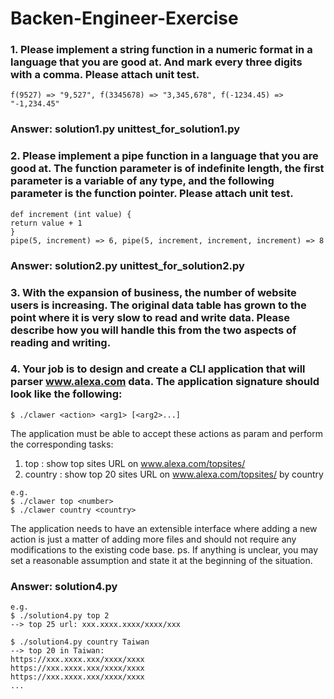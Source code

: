 # Backen-Engineer-Exercise

### 1. Please implement a string function in a numeric format in a language that you are good at. And mark every three digits with a comma. Please attach unit test.
```
f(9527) => "9,527", f(3345678) => "3,345,678", f(-1234.45) => "-1,234.45"
```
### Answer: solution1.py unittest_for_solution1.py

### 2. Please implement a pipe function in a language that you are good at. The function parameter is of indefinite length, the first parameter is a variable of any type, and the following parameter is the function pointer. Please attach unit test.
```
def increment (int value) {
return value + 1
}
pipe(5, increment) => 6, pipe(5, increment, increment, increment) => 8
```
### Answer: solution2.py unittest_for_solution2.py

### 3. With the expansion of business, the number of website users is increasing. The original data table has grown to the point where it is very slow to read and write data. Please describe how you will handle this from the two aspects of reading and writing.


### 4. Your job is to design and create a CLI application that will parser www.alexa.com data. The application signature should look like the following:

```
$ ./clawer <action> <arg1> [<arg2>...]
```
The application must be able to accept these actions as param and perform
the corresponding tasks:
1. top <number> : show top <number> sites URL on www.alexa.com/topsites/
2. country <country> : show top 20 sites URL on www.alexa.com/topsites/ by country

```
e.g.
$ ./clawer top <number>
$ ./clawer country <country>
```
The application needs to have an extensible interface where adding a new
action is just a matter of adding more files and should not require any
modifications to the existing code base.
ps. If anything is unclear, you may set a reasonable assumption and state it at
the beginning of the situation.

### Answer: solution4.py
```
e.g.
$ ./solution4.py top 2
--> top 25 url: xxx.xxxx.xxxx/xxxx/xxx

$ ./solution4.py country Taiwan
--> top 20 in Taiwan:
https://xxx.xxxx.xxx/xxxx/xxxx
https://xxx.xxxx.xxx/xxxx/xxxx
https://xxx.xxxx.xxx/xxxx/xxxx
...
```
